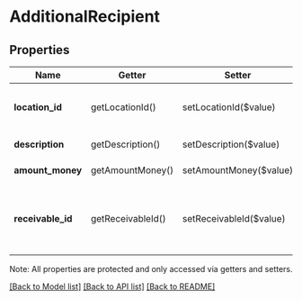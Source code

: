 # AdditionalRecipient

## Properties
Name | Getter | Setter | Type | Description | Notes
------------ | ------------- | ------------- | ------------- | ------------- | -------------
**location_id** | getLocationId() | setLocationId($value) | **string** | The location ID for a recipient (other than the merchant) receiving a portion of this tender. | 
**description** | getDescription() | setDescription($value) | **string** | The description of the additional recipient. | 
**amount_money** | getAmountMoney() | setAmountMoney($value) | [**\SquareConnect\Model\Money**](Money.md) | The amount of money distributed to the recipient. | 
**receivable_id** | getReceivableId() | setReceivableId($value) | **string** | The unique ID for this [AdditionalRecipientReceivable](#type-additionalrecipientreceivable), assigned by the server. TODO(botros): add required annotations on this, SETL-7263 | [optional] 

Note: All properties are protected and only accessed via getters and setters.

[[Back to Model list]](../../README.md#documentation-for-models) [[Back to API list]](../../README.md#documentation-for-api-endpoints) [[Back to README]](../../README.md)

